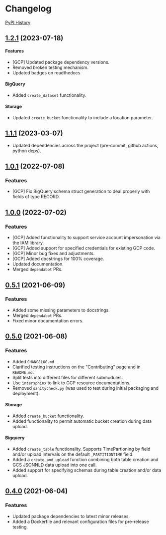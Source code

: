# Changelog

[PyPI History](https://pypi.org/project/bibtutils/#history)

## [1.2.1](https://www.github.com/broadinstitute/bibtutils/compare/v1.1.1...v1.2.1) (2023-07-18)

#### Features

- [GCP] Updated package dependency versions.
- Removed broken testing mechanism.
- Updated badges on readthedocs

#### BigQuery

- Added `create_dataset` functionality.

#### Storage

- Updated `create_bucket` functionality to include a location parameter.

## [1.1.1](https://www.github.com/broadinstitute/bibtutils/compare/v1.0.2...v1.1.1) (2023-03-07)

- Updated dependencies across the project (pre-commit, github actions, python deps).

## [1.0.1](https://www.github.com/broadinstitute/bibtutils/compare/v1.0.0...v1.0.2) (2022-07-08)

### Features

- [GCP] Fix BigQuery schema struct generation to deal properly with fields of type RECORD.

## [1.0.0](https://www.github.com/broadinstitute/bibtutils/compare/v0.5.1...v1.0.0) (2022-07-02)

### Features

- [GCP] Added functionality to support service account impersonation via the IAM library.
- [GCP] Added support for specified credentials for existing GCP code.
- [GCP] Minor bug fixes and adjustments.
- [GCP] Added docstrings for 100% coverage.
- Updated documentation.
- Merged `dependabot` PRs.

## [0.5.1](https://www.github.com/broadinstitute/bibtutils/compare/v0.5.0...v0.5.1) (2021-06-09)

### Features

- Added some missing parameters to docstrings.
- Merged `dependabot` PRs.
- Fixed minor documentation errors.

## [0.5.0](https://www.github.com/broadinstitute/bibtutils/compare/v0.4.0...v0.5.0) (2021-06-08)

### Features

- Added `CHANGELOG.md`
- Clarified testing instructions on the "Contributing" page and in `README.md`.
- Split tests into different files for different submodules.
- Use `intersphinx` to link to GCP resource documentations.
- Removed `sanitycheck.py` (was used to test during initial packaging and deployment).

#### Storage

- Added `create_bucket` functionality.
- Added functionality to permit automatic bucket creation during data upload.

#### Bigquery

- Added `create_table` functionality. Supports TimePartioning by field and/or upload intervals on the default `_PARTITIONTIME` field.
- Added a `create_and_upload` function combining both table creation and GCS JSONNLD data upload into one call.
- Added support for specifying schemas during table creation and/or data upload.

## [0.4.0](https://www.github.com/broadinstitute/bibtutils/compare/v0.3.5...v0.4.0) (2021-06-04)

### Features

- Updated package dependencies to latest minor releases.
- Added a Dockerfile and relevant configuration files for pre-release testing.
